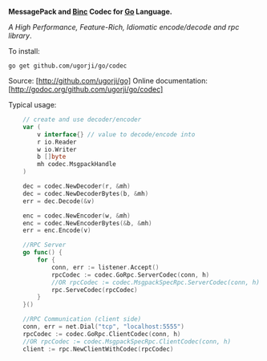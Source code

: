 **MessagePack and [Binc](http://github.com/ugorji/binc) Codec for [Go](http://golang.org) Language.**

*A High Performance, Feature-Rich, Idiomatic encode/decode and rpc library*.

To install:

    go get github.com/ugorji/go/codec

Source: [http://github.com/ugorji/go]
Online documentation: [http://godoc.org/github.com/ugorji/go/codec]

Typical usage:

```go
    // create and use decoder/encoder
    var (
        v interface{} // value to decode/encode into
        r io.Reader
        w io.Writer
        b []byte
        mh codec.MsgpackHandle
    )

    dec = codec.NewDecoder(r, &mh)
    dec = codec.NewDecoderBytes(b, &mh)
    err = dec.Decode(&v)

    enc = codec.NewEncoder(w, &mh)
    enc = codec.NewEncoderBytes(&b, &mh)
    err = enc.Encode(v)

    //RPC Server
    go func() {
        for {
            conn, err := listener.Accept()
            rpcCodec := codec.GoRpc.ServerCodec(conn, h)
            //OR rpcCodec := codec.MsgpackSpecRpc.ServerCodec(conn, h)
            rpc.ServeCodec(rpcCodec)
        }
    }()

    //RPC Communication (client side)
    conn, err = net.Dial("tcp", "localhost:5555")
    rpcCodec := codec.GoRpc.ClientCodec(conn, h)
    //OR rpcCodec := codec.MsgpackSpecRpc.ClientCodec(conn, h)
    client := rpc.NewClientWithCodec(rpcCodec)
```
